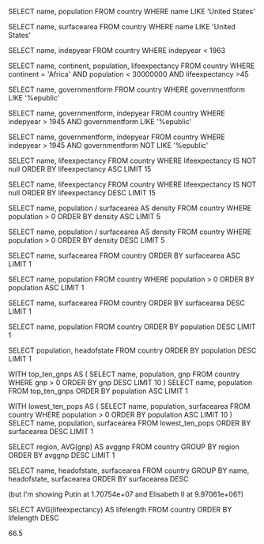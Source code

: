 <!-- Challenges: SQL Country Database
Save your queries in a file if you want to keep them for posterity.

WHERE
<!-- What is the population of the US? (HINT: 278357000) -->
SELECT name, population
FROM country
WHERE name
LIKE 'United States'

<!-- What is the area of the US? (HINT: 9.36352e+06) -->
SELECT name, surfacearea
FROM country
WHERE name
LIKE 'United States'

<!-- Which countries gained their independence before 1963? -->
SELECT name, indepyear
FROM country
WHERE indepyear < 1963

<!-- List the countries in Africa that have a population smaller than 30,000,000 and a life expectancy of more than 45? (HINT: 37 entries) -->
SELECT name, continent, population, lifeexpectancy
FROM country
WHERE continent = 'Africa' AND population < 30000000 AND lifeexpectancy >45

<!-- Which countries are something like a republic? (HINT: Are there 122 or 143?) -->
SELECT name, governmentform
FROM country
WHERE governmentform
LIKE '%epublic'

<!-- Which countries are some kind of republic and achieved independence after 1945? (HINT: 92 entries) -->
SELECT name, governmentform, indepyear
FROM country
WHERE indepyear > 1945 AND governmentform
LIKE '%epublic'

<!-- Which countries achieved independence after 1945 and are not some kind of republic? (HINT: 27 entries) -->
SELECT name, governmentform, indepyear
FROM country
WHERE indepyear > 1945 AND governmentform
NOT LIKE '%epublic'

<!-- ORDER BY -->
<!-- Which fifteen countries have the lowest life expectancy? (HINT: starts with Zambia, ends with Sierra Leonne) -->
SELECT name, lifeexpectancy
FROM country
WHERE lifeexpectancy IS NOT null
ORDER BY lifeexpectancy ASC
LIMIT 15

<!-- Which fifteen countries have the highest life expectancy? (HINT: starts with Andorra, ends with Spain) -->
SELECT name, lifeexpectancy
FROM country
WHERE lifeexpectancy IS NOT null
ORDER BY lifeexpectancy DESC
LIMIT 15

<!-- Which five countries have the lowest population density (density = population / surfacearea)? (HINT: starts with Greenland) -->
SELECT name, population / surfacearea AS density
FROM country
WHERE population > 0
ORDER BY density ASC
LIMIT 5

<!-- Which countries have the highest population density?(HINT: starts with Macao) -->
SELECT name, population / surfacearea AS density
FROM country
WHERE population > 0
ORDER BY density DESC
LIMIT 5

<!-- Which is the smallest country by area? (HINT: .4) -->
SELECT name, surfacearea
FROM country
ORDER BY surfacearea ASC
LIMIT 1

<!-- Which is the smallest country by population? (HINT: 50)? -->
SELECT name, population
FROM country
WHERE population > 0
ORDER BY population ASC
LIMIT 1

<!-- Which is the biggest country by area? (HINT: 1.70754e+07) -->
SELECT name, surfacearea
FROM country
ORDER BY surfacearea DESC
LIMIT 1

<!-- Which is the biggest country by population? (HINT: 1277558000) -->
SELECT name, population
FROM country
ORDER BY population DESC
LIMIT 1

<!-- Who is the most influential head of state measured by population? (HINT: Jiang Zemin) -->
SELECT population, headofstate
FROM country
ORDER BY population DESC
LIMIT 1

<!-- Subqueries: WITH -->
<!-- Of the countries with the top 10 gnp, which has the smallest population? (HINT: Canada) -->
WITH top_ten_gnps AS (
	SELECT name, population, gnp
	FROM country
	WHERE gnp > 0
	ORDER BY gnp DESC
	LIMIT 10
	)
SELECT name, population
FROM top_ten_gnps
ORDER BY population ASC
LIMIT 1

<!-- Of the 10 least populated countries with permament residents (a non-zero population), which has the largest surfacearea? (HINT: Svalbard and Jan Mayen) -->
WITH lowest_ten_pops AS (
	SELECT name, population, surfacearea
	FROM country
	WHERE population > 0
	ORDER BY population ASC
	LIMIT 10 
	)
SELECT name, population, surfacearea
FROM lowest_ten_pops
ORDER BY surfacearea DESC
LIMIT 1

<!-- Aggregate Functions: GROUP BY -->
<!-- Which region has the highest average gnp? (HINT: North America) -->
SELECT region, AVG(gnp) AS avggnp
FROM country
GROUP BY region
ORDER BY avggnp DESC
LIMIT 1

<!-- Who is the most influential head of state measured by surface area? (HINT: Elisabeth II) -->
SELECT name, headofstate, surfacearea
FROM country
GROUP BY name, headofstate, surfacearea
ORDER BY surfacearea DESC

(but I'm showing Putin at 1.70754e+07 and Elisabeth II at 9.97061e+06?)

<!-- What is the average life expectancy for all continents? -->
SELECT AVG(lifeexpectancy) AS lifelength
FROM country
ORDER BY lifelength DESC

66.5

<!-- What are the most common forms of government? (HINT: use count(*)) -->


<!-- How many countries are in North America? -->
<!-- What is the total population of all continents? -->

<!-- Stretch Challenges -->
<!-- Which countries have the letter ‘z’ in the name? How many? -->
<!-- Of the smallest 10 countries by area, which has the biggest gnp? (HINT: Macao) -->
<!-- Of the smallest 10 countries by population, which has the biggest per capita gnp? -->
<!-- Of the biggest 10 countries by area, which has the biggest gnp? -->
<!-- Of the biggest 10 countries by population, which has the biggest per capita gnp? -->
<!-- What is the sum of surface area of the 10 biggest countries in the world? The 10 smallest? -->
<!-- What year is this country database from? Cross reference various pieces of information to determine the age of this database. -->
